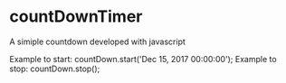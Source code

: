 # countDownTimer
A simiple countdown developed with javascript 

Example to start: countDown.start('Dec 15, 2017 00:00:00');
Example to stop: countDown.stop();
